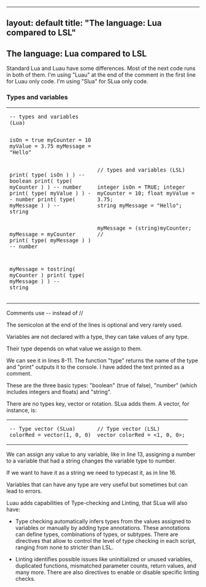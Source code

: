 
---
layout: default
title: "The language: Lua compared to LSL"
---
## The language: Lua compared to LSL
Standard Lua and Luau have some differences. Most of the next code runs in both of them.
I'm using "Luau" at the end of the comment in the first line for Luau only code.
I'm using "Slua" for SLua only code.


### Types and variables

<table><tr><td>
<pre class="language-slua line-numbers"><code class="language-slua">-- types and variables (Lua)

isOn = true
myCounter = 10
myValue = 3.75
myMessage = "Hello"

print( type( isOn ) )       -- boolean
print( type( myCounter ) )  -- number
print( type( myValue ) )    -- number
print( type( myMessage ) )  -- string

myMessage = myCounter
print( type( myMessage ) )  -- number

myMessage = tostring( myCounter )
print( type( myMessage ) )  -- string</code></pre>
</td><td>
<pre class="language-lsl"><code class="language-lsl">// types and variables (LSL)

integer isOn = TRUE;
integer myCounter = 10;
float myValue = 3.75;
string myMessage = "Hello";









myMessage = (string)myCounter;
//</code></pre>
</td></tr></table>

Comments use -- instead of //

The semicolon at the end of the lines is optional and very rarely used.

Variables are not declared with a type, they can take values of any type.

Their type depends on what value we assign to them. 

We can see it in lines 8-11. The function "type" returns the name of the type and "print" outputs it to the console. I have added the text printed as a comment.

These are the three basic types: "boolean" (true of false), "number" (which includes integers and floats) and "string".

There are no types key, vector or rotation. SLua adds them. A vector, for instance, is:

<table><tr><td>
<pre class="language-slua line-numbers"><code class="language-slua">-- Type vector (SLua)
colorRed = vector(1, 0, 0)
</code></pre>
</td><td>
<pre class="language-lsl"><code class="language-lsl">// Type vector (LSL)
vector colorRed = <1, 0, 0>;
</code></pre>
</td></tr></table>

We can assign any value to any variable, like in line 13, assigning a number to a variable that had a string changes the variable type to number.

If we want to have it as a string we need to typecast it, as in line 16.

Variables that can have any type are very useful but sometimes but can lead to errors.

Luau adds capabilities of Type-checking and Linting, that SLua will also have:

- Type checking automatically infers types from the values assigned to variables or manually by adding type annotations. These annotations can define types, combinations of types, or subtypes. There are directives that allow to control the level of type checking in each script, ranging from none to stricter than LSL.

- Linting identifies possible issues like uninitialized or unused variables, duplicated functions, mismatched parameter counts, return values, and many more. There are also directives to enable or disable specific linting checks.
